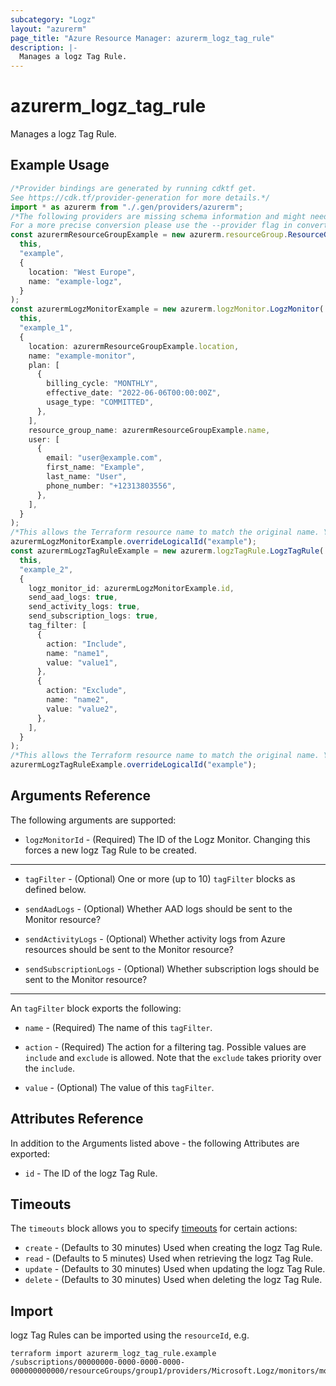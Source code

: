 ```yaml
---
subcategory: "Logz"
layout: "azurerm"
page_title: "Azure Resource Manager: azurerm_logz_tag_rule"
description: |-
  Manages a logz Tag Rule.
---
```


# azurerm\_logz\_tag\_rule

Manages a logz Tag Rule.

## Example Usage

```typescript
/*Provider bindings are generated by running cdktf get.
See https://cdk.tf/provider-generation for more details.*/
import * as azurerm from "./.gen/providers/azurerm";
/*The following providers are missing schema information and might need manual adjustments to synthesize correctly: azurerm.
For a more precise conversion please use the --provider flag in convert.*/
const azurermResourceGroupExample = new azurerm.resourceGroup.ResourceGroup(
  this,
  "example",
  {
    location: "West Europe",
    name: "example-logz",
  }
);
const azurermLogzMonitorExample = new azurerm.logzMonitor.LogzMonitor(
  this,
  "example_1",
  {
    location: azurermResourceGroupExample.location,
    name: "example-monitor",
    plan: [
      {
        billing_cycle: "MONTHLY",
        effective_date: "2022-06-06T00:00:00Z",
        usage_type: "COMMITTED",
      },
    ],
    resource_group_name: azurermResourceGroupExample.name,
    user: [
      {
        email: "user@example.com",
        first_name: "Example",
        last_name: "User",
        phone_number: "+12313803556",
      },
    ],
  }
);
/*This allows the Terraform resource name to match the original name. You can remove the call if you don't need them to match.*/
azurermLogzMonitorExample.overrideLogicalId("example");
const azurermLogzTagRuleExample = new azurerm.logzTagRule.LogzTagRule(
  this,
  "example_2",
  {
    logz_monitor_id: azurermLogzMonitorExample.id,
    send_aad_logs: true,
    send_activity_logs: true,
    send_subscription_logs: true,
    tag_filter: [
      {
        action: "Include",
        name: "name1",
        value: "value1",
      },
      {
        action: "Exclude",
        name: "name2",
        value: "value2",
      },
    ],
  }
);
/*This allows the Terraform resource name to match the original name. You can remove the call if you don't need them to match.*/
azurermLogzTagRuleExample.overrideLogicalId("example");

```

## Arguments Reference

The following arguments are supported:

* `logzMonitorId` - (Required) The ID of the Logz Monitor. Changing this forces a new logz Tag Rule to be created.

***

*   `tagFilter` - (Optional) One or more (up to 10) `tagFilter` blocks as defined below.

*   `sendAadLogs` - (Optional) Whether AAD logs should be sent to the Monitor resource?

*   `sendActivityLogs` - (Optional) Whether activity logs from Azure resources should be sent to the Monitor resource?

*   `sendSubscriptionLogs` - (Optional) Whether subscription logs should be sent to the Monitor resource?

***

An `tagFilter` block exports the following:

*   `name` - (Required) The name of this `tagFilter`.

*   `action` - (Required) The action for a filtering tag. Possible values are `include` and `exclude` is allowed. Note that the `exclude` takes priority over the `include`.

*   `value` - (Optional) The value of this `tagFilter`.

## Attributes Reference

In addition to the Arguments listed above - the following Attributes are exported:

* `id` - The ID of the logz Tag Rule.

## Timeouts

The `timeouts` block allows you to specify [timeouts](https://www.terraform.io/language/resources/syntax#operation-timeouts) for certain actions:

* `create` - (Defaults to 30 minutes) Used when creating the logz Tag Rule.
* `read` - (Defaults to 5 minutes) Used when retrieving the logz Tag Rule.
* `update` - (Defaults to 30 minutes) Used when updating the logz Tag Rule.
* `delete` - (Defaults to 30 minutes) Used when deleting the logz Tag Rule.

## Import

logz Tag Rules can be imported using the `resourceId`, e.g.

```shell
terraform import azurerm_logz_tag_rule.example /subscriptions/00000000-0000-0000-0000-000000000000/resourceGroups/group1/providers/Microsoft.Logz/monitors/monitor1/tagRules/ruleSet1
```
